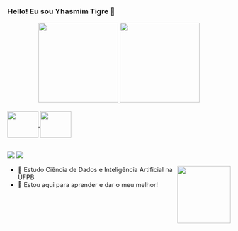 ### Hello! Eu sou Yhasmim Tigre 🐯

<div align="center">
  <a href="https://github.com/YhasmimTigre">
  <img height="180em" src="https://github-readme-stats.vercel.app/api?username=YhasmimTigre&show_icons=true&theme=dracula&include_all_commits=true&count_private=true"/>
  <img height="180em" src="https://github-readme-stats.vercel.app/api/top-langs/?username=YhasmimTigre&layout=compact&langs_count=7&theme=dracula"/>
</div>
<div style="display: inline_block"><br>
  <img align="center" height="60" width="70" src="https://cdn.jsdelivr.net/gh/devicons/devicon/icons/python/python-original.svg">
  <img align="center" height="60" width="70" src="https://cdn.jsdelivr.net/gh/devicons/devicon/icons/c/c-original.svg" />
  
</div>
  
 ##
  
 </div>
  
  <a href = "mailto:yhasmimtigre@gmail.com"><img src="https://img.shields.io/badge/Gmail-D14836?style=for-the-badge&logo=gmail&logoColor=white" target="_blank"></a>
  <a href="https://www.linkedin.com/in/yhasmim-tigre-1696701a1/" target="_blank"><img src="https://img.shields.io/badge/-LinkedIn-%230077B5?style=for-the-badge&logo=linkedin&logoColor=white" target="_blank"></a> 

<img align="right" height="130" width="120" src=https://tenor.com/view/clever-researching-studies-study-reading-gif-14015945803710333359.gif/>

  * 🤖 Estudo Ciência de Dados e Inteligência Artificial na UFPB
  * 🦾 Estou aqui para aprender e dar o meu melhor! 

